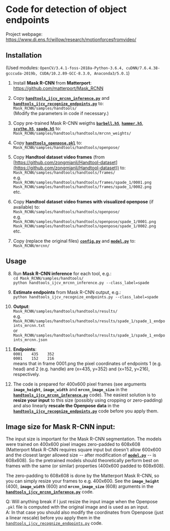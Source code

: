 # Code for detection of object endpoints

Project webpage:
https://www.di.ens.fr/willow/research/motionforcesfromvideo/

## Installation

(Used modules: `OpenCV/3.4.1-foss-2018a-Python-3.6.4, cuDNN/7.6.4.38-gcccuda-2019b, CUDA/10.2.89-GCC-8.3.0, Anaconda3/5.0.1`)

1. Install **Mask R-CNN** from **Matterport**:  
https://github.com/matterport/Mask_RCNN

2. Copy [**`handtools_ijcv_mrcnn_inference.py`**](./handtools_ijcv_mrcnn_inference.py) and [**`handtools_ijcv_recognize_endpoints.py`**](./handtools_ijcv_recognize_endpoints.py) to:  
`Mask_RCNN/samples/handtools/`  
(Modify the parameters in code if necessary.)  

3. Copy pre-trained Mask R-CNN weigths [**`barbell.h5`**](https://data.ciirc.cvut.cz/public/projects/2021MotionForces/barbell.h5), [**`hammer.h5`**](https://data.ciirc.cvut.cz/public/projects/2021MotionForces/hammer.h5), [**`scythe.h5`**](https://data.ciirc.cvut.cz/public/projects/2021MotionForces/scythe.h5), [**`spade.h5`**](https://data.ciirc.cvut.cz/public/projects/2021MotionForces/spade.h5) to:  
`Mask_RCNN/samples/handtools/handtools/mrcnn_weights/`  

4. Copy [**`handtools_openpose.pkl`**](./handtools_openpose.pkl) to:  
`Mask_RCNN/samples/handtools/handtools/openpose/`  

5. Copy **Handtool dataset video frames** (from [https://github.com/zongmianli/Handtool-dataset](https://github.com/zongmianli/Handtool-dataset)) to:  
`Mask_RCNN/samples/handtools/handtools/frames/`  
e.g.  
`Mask_RCNN/samples/handtools/handtools/frames/spade_1/0001.png`  
`Mask_RCNN/samples/handtools/handtools/frames/spade_1/0002.png`  
etc.  

6. Copy **Handtool dataset video frames with visualized openpose** (if available) to:  
`Mask_RCNN/samples/handtools/handtools/openpose/`  
e.g.  
`Mask_RCNN/samples/handtools/handtools/openpose/spade_1/0001.png`  
`Mask_RCNN/samples/handtools/handtools/openpose/spade_1/0002.png`  
etc.  

7. Copy (replace the original files) [**`config.py`**](./config.py) and [**`model.py`**](./model.py) to:  
`Mask_RCNN/mrcnn/`  

## Usage

8. Run **Mask R-CNN inference** for each tool, e.g.:  
`cd Mask_RCNN/samples/handtools/`  
`python handtools_ijcv_mrcnn_inference.py --class_label=spade`  

9. **Estimate endpoints** from Mask R-CNN output, e.g.:  
`python handtools_ijcv_recognize_endpoints.py --class_label=spade`  

10. **Output**:  
`Mask_RCNN/samples/handtools/handtools/results/`  
e.g.  
`Mask_RCNN/samples/handtools/handtools/results/spade_1/spade_1_endpoints_mrcnn.txt`  
or  
`Mask_RCNN/samples/handtools/handtools/results/spade_1/spade_1_endpoints_mrcnn.json`  

11. **Endpoints**:  
`0001    435    352`  
`0001    152    216`  
means that in frame 0001.png the pixel coordinates of endpoints 1 (e.g. head) and 2 (e.g. handle) are (x=435, y=352) and (x=152, y=216), respectively.

12. The code is prepared for 400x600 pixel frames (see arguments **`image_height`**, **`image_width`** and **`mrcnn_image_size`** in the [**`handtools_ijcv_mrcnn_inference.py`**](handtools_ijcv_mrcnn_inference.py) code). The easiest solution is to **resize your input** to this size (possibly using cropping or zero-padding) and also linearly **rescale the Openpose data** in the [**`handtools_ijcv_recognize_endpoints.py`**](./handtools_ijcv_recognize_endpoints.py) code before you apply them.

## Image size for Mask R-CNN input:

The input size is important for the Mask R-CNN segmentation. The models were trained on 400x600 pixel images zero-padded to 608x608 (Matterport Mask R-CNN requires square input but doesn't allow 600x600 and the closest larger allowed size -- after modification of [**`model.py`**](./model.py) -- is 608x608). So the pretrained models should theoretically perform best on frames with the same (or similar) properties (400x600 padded to 608x608).

The zero-padding to 608x608 is done by the Matterport Mask R-CNN, so you can simply resize your frames to e.g. 400x600. See the **`image_height`** (400), **`image_width`** (600) and **`mrcnn_image_size`** (608) arguments in the [**`handtools_ijcv_mrcnn_inference.py`**](./handtools_ijcv_mrcnn_inference.py) code.

Q: Will anything break if I just resize the input image when the Openpose `.pkl` file is computed with the original image and is used as an input.  
A: In that case you should also modify the coordinates from Openpose (just a linear rescale) before you apply them in the [`handtools_ijcv_recognize_endpoints.py`](./handtools_ijcv_recognize_endpoints.py) code.

